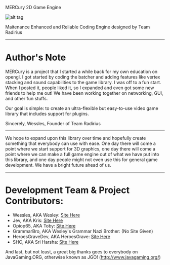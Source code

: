 MERCury 2D Game Engine

![alt tag](http://puu.sh/6bVuj.png)
                                       
Maitenance Enhanced and Reliable Coding Engine
          designed by Team Radirius

-------------------------------------------------------

# Author's Note

MERCury is a project that I started a while back for my own education on opengl. I got started by coding the batcher and adding features like vertex stacking and sound capabilities to the game library. I was off to a fun start. When I posted it, people liked it, so I expanded and even got some new friends to help me out! We have been working together on networking, GUI, and other fun stuffs.

Our goal is simple: to create an ultra-flexible but easy-to-use video game library that includes support for plugins.

Sincerely,
Wessles, Founder of Team Radirius

-------------------------------------------------------

We hope to expand upon this library over time and hopefully create something that everybody can use with ease. One day there will come a point where we start support for 3D graphics, one day there will come a point where we can make a full game engine out of what we have put into this library, and one day people might not even use this for general game development. We have a bright future ahead of us.

-------------------------------------------------------

# Development Team & Project Contributors:

- Wessles, AKA Wesley: [Site Here](http://www.wessles.com/)
- Jev, AKA Kris: [Site Here](http://www.jeviny.pw/)
- Opiop65, AKA Toby: [Site Here](http://www.nishustudios.com/)
- GrammarBro, AKA Wesley's Grammar Nazi Brother: (No Site Given)
- HeroesGraveDev, AKA HeroesGrave: [Site Here](http://heroesgrave.github.io/)
- SHC, AKA Sri Harsha: [Site Here](http://www.goharsha.com/)

And last, but not least, a great big thanks goes to everybody on JavaGaming.ORG, otherwise known as JGO! (http://www.javagaming.org/)
